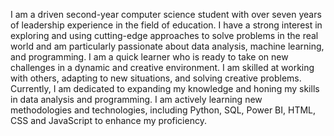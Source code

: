 I am a driven second-year computer science student with over seven years of leadership experience in the field of education. I have a strong interest in exploring and using cutting-edge approaches to solve problems in the real world and am particularly passionate about data analysis, machine learning, and programming. I am a quick learner who is ready to take on new challenges in a dynamic and creative environment. I am skilled at working with others, adapting to new situations, and solving creative problems.
Currently, I am dedicated to expanding my knowledge and honing my skills in data analysis and programming. I am actively learning new methodologies and technologies, including Python, SQL, Power BI,  HTML, CSS and  JavaScript  to enhance my proficiency.



<!---
May-NweThiri/May-NweThiri is a ✨ special ✨ repository because its `README.md` (this file) appears on your GitHub profile.
You can click the Preview link to take a look at your changes.
--->
